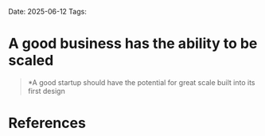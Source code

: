 Date: 2025-06-12
Tags:

# A good business has the ability to be scaled

>*A good startup should have the potential for great scale built into its first design 
# References 
 